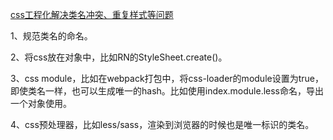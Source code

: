 [css工程化解决类名冲突、重复样式等问题](https://blog.csdn.net/Newbie___/article/details/104898581)

1、规范类名的命名。

2、将css放在对象中，比如RN的StyleSheet.create()。

3、css module，比如在webpack打包中，将css-loader的module设置为true，即使类名一样，也可以生成唯一的hash。比如使用index.module.less命名，导出一个对象使用。

4、css预处理器，比如less/sass，渲染到浏览器的时候也是唯一标识的类名。